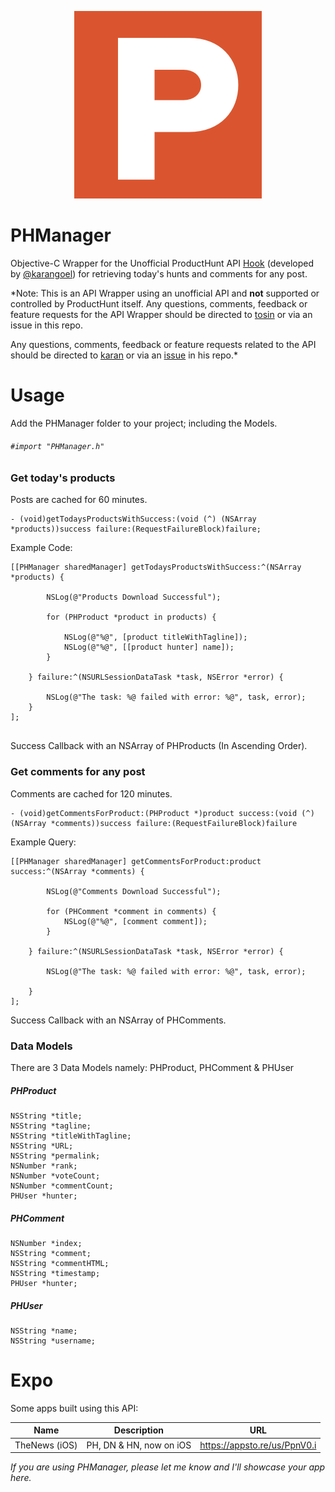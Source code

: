 <p align="center"><img src="https://raw.githubusercontent.com/karan/Hook/master/logo.png"></p>

PHManager
====

Objective-C Wrapper for the Unofficial ProductHunt API [Hook](https://github.com/karan/Hook) (developed by [@karangoel](https://twitter.com/karangoel)) for retrieving today's hunts and comments for any post. 

*Note: This is an API Wrapper using an unofficial API and __not__ supported or controlled by ProductHunt itself. Any questions, comments, feedback or feature requests for the API Wrapper should be directed to [tosin](http://github.com/tosin) or via an issue in this repo. 

Any questions, comments, feedback or feature requests related to the API should be directed to [karan](http://github.com/karan) or via an [issue](https://github.com/karan/Hook/issues) in his repo.*

Usage
=====

Add the PHManager folder to your project; including the Models.

###### `#import "PHManager.h"`

### Get today's products

Posts are cached for 60 minutes.

```
- (void)getTodaysProductsWithSuccess:(void (^) (NSArray *products))success failure:(RequestFailureBlock)failure;
```

Example Code:

```
[[PHManager sharedManager] getTodaysProductsWithSuccess:^(NSArray *products) {

        NSLog(@"Products Download Successful");

        for (PHProduct *product in products) {

            NSLog(@"%@", [product titleWithTagline]);
            NSLog(@"%@", [[product hunter] name]);
        }

    } failure:^(NSURLSessionDataTask *task, NSError *error) {

        NSLog(@"The task: %@ failed with error: %@", task, error);
    }
];


```

Success Callback with an NSArray of PHProducts (In Ascending Order).

### Get comments for any post

Comments are cached for 120 minutes.

```
- (void)getCommentsForProduct:(PHProduct *)product success:(void (^) (NSArray *comments))success failure:(RequestFailureBlock)failure
```

Example Query:

```
[[PHManager sharedManager] getCommentsForProduct:product success:^(NSArray *comments) {

        NSLog(@"Comments Download Successful");

        for (PHComment *comment in comments) {
            NSLog(@"%@", [comment comment]);
        }

    } failure:^(NSURLSessionDataTask *task, NSError *error) {

        NSLog(@"The task: %@ failed with error: %@", task, error);
        
    }
];

```

Success Callback with an NSArray of PHComments.

### Data Models

There are 3 Data Models namely: PHProduct, PHComment & PHUser


##### PHProduct

```
NSString *title;
NSString *tagline;
NSString *titleWithTagline;
NSString *URL;
NSString *permalink;
NSNumber *rank;
NSNumber *voteCount;
NSNumber *commentCount;
PHUser *hunter;
```

##### PHComment

```
NSNumber *index;
NSString *comment;
NSString *commentHTML;
NSString *timestamp;
PHUser *hunter;
```

##### PHUser

```
NSString *name;
NSString *username;
```

Expo
=======

Some apps built using this API:

| Name | Description | URL |
| ---- | ---- | ---- |
| TheNews (iOS) | PH, DN & HN, now on iOS | https://appsto.re/us/PpnV0.i |

*If you are using PHManager, please let me know and I'll showcase your app here.*



